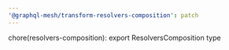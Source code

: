 ```yaml
---
'@graphql-mesh/transform-resolvers-composition': patch
---
```


chore(resolvers-composition): export ResolversComposition type
